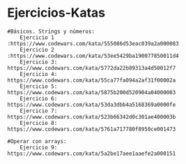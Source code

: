 # Ejercicios-Katas
    #Básicos. Strings y números:
        Ejercicio 1 :https://www.codewars.com/kata/555086d53eac039a2a000083
        Ejercicio 2 :https://www.codewars.com/kata/53ee5429ba190077850011d4
        Ejercicio 3: https://www.codewars.com/kata/5772da22b89313a4d50012f7
        Ejercicio 4: https://www.codewars.com/kata/55ca77fa094a2af31f00002a
        Ejercicio 5: https://www.codewars.com/kata/5875b200d520904a04000003
        Ejercicio 6: https://www.codewars.com/kata/53da3dbb4a5168369a0000fe
        Ejercicio 7: https://www.codewars.com/kata/523b66342d0c301ae400003b
        Ejercicio 8: https://www.codewars.com/kata/5761a717780f8950ce001473

    #Operar con arrays:
        Ejercicio 9: https://www.codewars.com/kata/5a2be17aee1aaefe2a000151